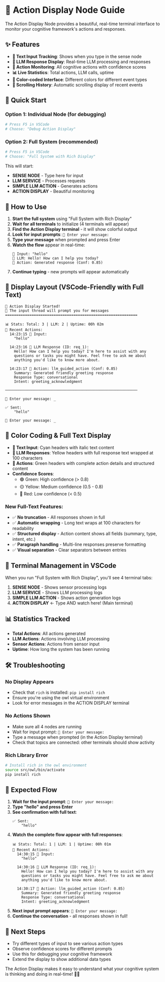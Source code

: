 # 🎨 Action Display Node Guide

The Action Display Node provides a beautiful, real-time terminal interface to monitor your cognitive framework's actions and responses.

## ✨ Features

- **🎤 Text Input Tracking**: Shows when you type in the sense node
- **🧠 LLM Response Display**: Real-time LLM processing and responses
- **🤖 Action Monitoring**: All cognitive actions with confidence scores
- **📊 Live Statistics**: Total actions, LLM calls, uptime
- **🌈 Color-coded Interface**: Different colors for different event types
- **📜 Scrolling History**: Automatic scrolling display of recent events

## 🚀 Quick Start

### Option 1: Individual Node (for debugging)
```bash
# Press F5 in VSCode
# Choose: "Debug Action Display"
```

### Option 2: Full System (recommended)
```bash
# Press F5 in VSCode  
# Choose: "Full System with Rich Display"
```

This will start:
- **SENSE NODE** - Type here for input
- **LLM SERVICE** - Processes requests
- **SIMPLE LLM ACTION** - Generates actions
- **ACTION DISPLAY** - Beautiful monitoring

## 🎯 How to Use

1. **Start the full system** using "Full System with Rich Display"
2. **Wait for all terminals** to initialize (4 terminals will appear)
3. **Find the Action Display terminal** - it will show colorful output
4. **Look for input prompts**: `💬 Enter your message:`
5. **Type your message** when prompted and press Enter
6. **Watch the flow** appear in real-time:
   ```
   🎤 Input: "hello"
   🧠 LLM: Hello! How can I help you today?
   🤖 Action: Generated response (Conf: 0.85)
   ```
7. **Continue typing** - new prompts will appear automatically

## 📱 Display Layout (VSCode-Friendly with Full Text)

```
🎨 Action Display Started!
💬 The input thread will prompt you for messages
============================================================

📊 Stats: Total: 3 | LLM: 2 | Uptime: 00h 02m
📝 Recent Actions:
  14:23:15 🎤 Input:
    "hello"

  14:23:16 🧠 LLM Response (ID: req_1):
    Hello! How can I help you today? I'm here to assist with any 
    questions or tasks you might have. Feel free to ask me about 
    anything you'd like to know more about.

  14:23:17 🤖 Action: llm_guided_action (Conf: 0.85)
    Summary: Generated friendly greeting response
    Response Type: conversational
    Intent: greeting_acknowledgment

────────────────────────────────────────────────────────────

💬 Enter your message: _

✅ Sent:
    "hello"

💬 Enter your message: _
```

## 🎨 Color Coding & Full Text Display

- **🎤 Text Input**: Cyan headers with italic text content
- **🧠 LLM Responses**: Yellow headers with full response text wrapped at 100 characters
- **🤖 Actions**: Green headers with complete action details and structured content
- **Confidence Scores**:
  - 🟢 Green: High confidence (> 0.8)
  - 🟡 Yellow: Medium confidence (0.5 - 0.8)
  - 🔴 Red: Low confidence (< 0.5)

### **New Full-Text Features:**
- ✅ **No truncation** - All responses shown in full
- ✅ **Automatic wrapping** - Long text wraps at 100 characters for readability
- ✅ **Structured display** - Action content shows all fields (summary, type, intent, etc.)
- ✅ **Paragraph handling** - Multi-line responses preserve formatting
- ✅ **Visual separation** - Clear separators between entries

## 🔧 Terminal Management in VSCode

When you run "Full System with Rich Display", you'll see 4 terminal tabs:

1. **SENSE NODE** - Shows sensor processing logs
2. **LLM SERVICE** - Shows LLM processing logs  
3. **SIMPLE LLM ACTION** - Shows action generation logs
4. **ACTION DISPLAY** ← Type AND watch here! (Main terminal)

## 📊 Statistics Tracked

- **Total Actions**: All actions generated
- **LLM Actions**: Actions involving LLM processing
- **Sensor Actions**: Actions from sensor input
- **Uptime**: How long the system has been running

## 🛠️ Troubleshooting

### No Display Appears
- Check that `rich` is installed: `pip install rich`
- Ensure you're using the owl virtual environment
- Look for error messages in the ACTION DISPLAY terminal

### No Actions Shown
- Make sure all 4 nodes are running
- Wait for input prompt: `💬 Enter your message:`
- Type a message when prompted (in the Action Display terminal)
- Check that topics are connected: other terminals should show activity

### Rich Library Error
```bash
# Install rich in the owl environment
source src/owl/bin/activate
pip install rich
```

## 🎯 Expected Flow

1. **Wait for the input prompt**: `💬 Enter your message:`
2. **Type "hello" and press Enter**
3. **See confirmation with full text**:
   ```
   ✅ Sent:
       "hello"
   ```
4. **Watch the complete flow appear with full responses**:
   ```
   📊 Stats: Total: 1 | LLM: 1 | Uptime: 00h 01m
   📝 Recent Actions:
     14:30:15 🎤 Input:
       "hello"

     14:30:16 🧠 LLM Response (ID: req_1):
       Hello! How can I help you today? I'm here to assist with any 
       questions or tasks you might have. Feel free to ask me about 
       anything you'd like to know more about.

     14:30:17 🤖 Action: llm_guided_action (Conf: 0.85)
       Summary: Generated friendly greeting response
       Response Type: conversational
       Intent: greeting_acknowledgment
   ```
5. **Next input prompt appears**: `💬 Enter your message:`
6. **Continue the conversation** - all responses shown in full!

## 🚀 Next Steps

- Try different types of input to see various action types
- Observe confidence scores for different prompts
- Use this for debugging your cognitive framework
- Extend the display to show additional data types

The Action Display makes it easy to understand what your cognitive system is thinking and doing in real-time! 🧠✨ 